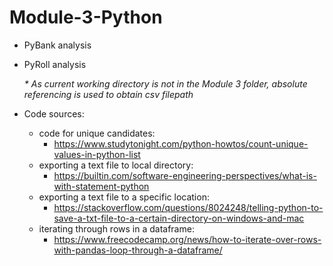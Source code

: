 # Module-3-Python

* PyBank analysis
* PyRoll analysis

  _* As current working directory is not in the Module 3 folder, absolute referencing is used to obtain csv filepath_

* Code sources:
  * code for unique candidates:
    * https://www.studytonight.com/python-howtos/count-unique-values-in-python-list
  * exporting a text file to local directory:
    * https://builtin.com/software-engineering-perspectives/what-is-with-statement-python
  * exporting a text file to a specific location:
    * https://stackoverflow.com/questions/8024248/telling-python-to-save-a-txt-file-to-a-certain-directory-on-windows-and-mac
  * iterating through rows in a dataframe:
    * https://www.freecodecamp.org/news/how-to-iterate-over-rows-with-pandas-loop-through-a-dataframe/